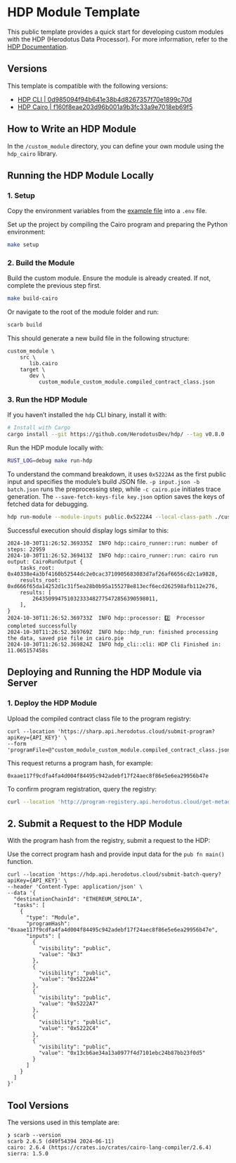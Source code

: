 # HDP Module Template

This public template provides a quick start for developing custom modules with the HDP (Herodotus Data Processor). For more information, refer to the [HDP Documentation](https://docs.herodotus.dev/herodotus-docs/developers/data-processor).

## Versions

This template is compatible with the following versions:

- [HDP CLI | 0d985094f94b641e38b4d8267357f70e1899c70d](https://github.com/HerodotusDev/hdp/tree/0d985094f94b641e38b4d8267357f70e1899c70d)
- [HDP Cairo | f160f8eae203d96b001a9b3fc33a9e7018eb69f5](https://github.com/HerodotusDev/hdp-cairo/tree/f160f8eae203d96b001a9b3fc33a9e7018eb69f5)

## How to Write an HDP Module

In the `/custom_module` directory, you can define your own module using the `hdp_cairo` library.

## Running the HDP Module Locally

### 1. Setup

Copy the environment variables from the [example file](.env.example) into a `.env` file.

Set up the project by compiling the Cairo program and preparing the Python environment:

```sh
make setup
```

### 2. Build the Module

Build the custom module. Ensure the module is already created. If not, complete the previous step first.

```sh
make build-cairo
```

Or navigate to the root of the module folder and run:

```sh
scarb build
```

This should generate a new build file in the following structure:

```
custom_module \
    src \
       lib.cairo
    target \
       dev \
          custom_module_custom_module.compiled_contract_class.json
```

### 3. Run the HDP Module

If you haven’t installed the `hdp` CLI binary, install it with:

```sh
# Install with Cargo
cargo install --git https://github.com/HerodotusDev/hdp/ --tag v0.8.0 --locked --force hdp-cli
```

Run the HDP module locally with:

```sh
RUST_LOG=debug make run-hdp
```

To understand the command breakdown, it uses `0x5222A4` as the first public input and specifies the module’s build JSON file. `-p input.json -b batch.json` runs the preprocessing step, while `-c cairo.pie` initiates trace generation. The `--save-fetch-keys-file key.json` option saves the keys of fetched data for debugging.

```sh
hdp run-module --module-inputs public.0x5222A4 --local-class-path ./custom_module/target/dev/custom_module_get_parent.compiled_contract_class.json -p input.json -b batch.json --save-fetch-keys-file key.json -c cairo.pie
```

Successful execution should display logs similar to this:

```console
2024-10-30T11:26:52.369335Z  INFO hdp::cairo_runner::run: number of steps: 22959
2024-10-30T11:26:52.369413Z  INFO hdp::cairo_runner::run: cairo run output: CairoRunOutput {
    tasks_root: 0x40338e4a3bf4160b52544dc2e0cac3710905683083d7af26af6656cd2c1a9828,
    results_root: 0xd666f65da14252d1c31f5ea28b0b95a155278e813ecf6ecd262598afb112e276,
    results: [
        264350994751032333482775472856390598011,
    ],
}
2024-10-30T11:26:52.369733Z  INFO hdp::processor: 2️⃣  Processor completed successfully
2024-10-30T11:26:52.369769Z  INFO hdp::hdp_run: finished processing the data, saved pie file in cairo.pie
2024-10-30T11:26:52.369824Z  INFO hdp_cli::cli: HDP Cli Finished in: 11.065157458s
```

## Deploying and Running the HDP Module via Server

### 1. Deploy the HDP Module

Upload the compiled contract class file to the program registry:

```console
curl --location 'https://sharp.api.herodotus.cloud/submit-program?apiKey={API_KEY}' \
--form 'programFile=@"custom_module_custom_module.compiled_contract_class.json"'
```

This request returns a program hash, for example:

```console
0xaae117f9cdfa4fa4d004f84495c942adebf17f24aec8f86e5e6ea29956b47e
```

To confirm program registration, query the registry:

```sh
curl --location 'http://program-registery.api.herodotus.cloud/get-metadata?program_hash=0xaae117f9cdfa4fa4d004f84495c942adebf17f24aec8f86e5e6ea29956b47e'
```

## 2. Submit a Request to the HDP Module

With the program hash from the registry, submit a request to the HDP:

Use the correct program hash and provide input data for the `pub fn main()` function.

```console
curl --location 'https://hdp.api.herodotus.cloud/submit-batch-query?apiKey={API_KEY}' \
--header 'Content-Type: application/json' \
--data '{
  "destinationChainId": "ETHEREUM_SEPOLIA",
  "tasks": [
    {
      "type": "Module",
      "programHash": "0xaae117f9cdfa4fa4d004f84495c942adebf17f24aec8f86e5e6ea29956b47e",
      "inputs": [
        {
          "visibility": "public",
          "value": "0x3"
        },
        {
          "visibility": "public",
          "value": "0x5222A4"
        },
        {
          "visibility": "public",
          "value": "0x5222A7"
        },
        {
          "visibility": "public",
          "value": "0x5222C4"
        },
        {
          "visibility": "public",
          "value": "0x13cb6ae34a13a0977f4d7101ebc24b87bb23f0d5"
        }
      ]
    }
  ]
}'
```

## Tool Versions

The versions used in this template are:

```console
❯ scarb --version
scarb 2.6.5 (d49f54394 2024-06-11)
cairo: 2.6.4 (https://crates.io/crates/cairo-lang-compiler/2.6.4)
sierra: 1.5.0
```
